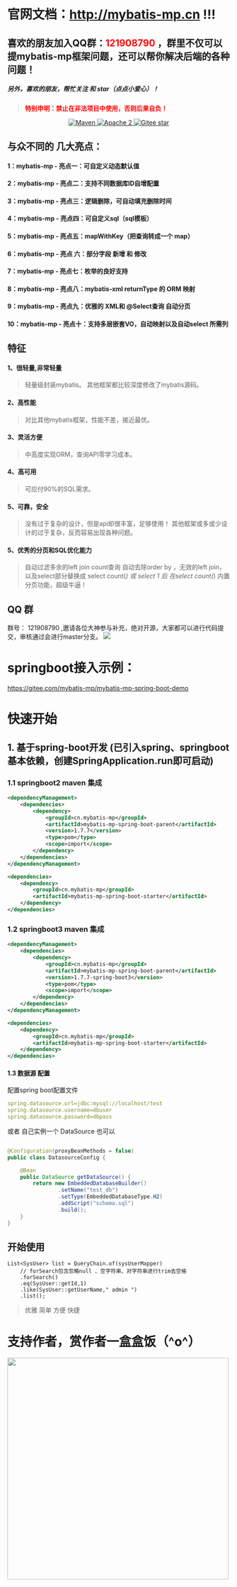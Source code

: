 # 官网文档：<strong style="color:red">http://mybatis-mp.cn </strong> !!!

## 喜欢的朋友加入QQ群：<font color="red">121908790</font> ，群里不仅可以提mybatis-mp框架问题，还可以帮你解决后端的各种问题！

##### 另外，喜欢的朋友，帮忙关注 和 star（点点小爱心）！

> <strong style="color:red">特别申明：禁止在非法项目中使用，否则后果自负！</strong>

<p align="center">
    <a target="_blank" href="https://search.maven.org/search?q=mybatis-mp">
        <img src="https://img.shields.io/maven-central/v/cn.mybatis-mp/mybatis-mp?label=Maven%20Central" alt="Maven" />
    </a>
    <a target="_blank" href="https://www.apache.org/licenses/LICENSE-2.0.txt">
		<img src="https://img.shields.io/:license-Apache2-blue.svg" alt="Apache 2" />
	</a>
    <a target="_blank" href='https://gitee.com/mybatis-mp/mybatis-mp'>
		<img src='https://gitee.com/mybatis-mp/mybatis-mp/badge/star.svg' alt='Gitee star'/>
	</a>
</p>

## 与众不同的 几大亮点：

#### 1：mybatis-mp - 亮点一：可自定义动态默认值

#### 2：mybatis-mp - 亮点二：支持不同数据库ID自增配置

#### 3：mybatis-mp - 亮点三：逻辑删除，可自动填充删除时间

#### 4：mybatis-mp - 亮点四：可自定义sql（sql模板）

#### 5：mybatis-mp - 亮点五：mapWithKey（把查询转成一个 map）

#### 6：mybatis-mp - 亮点 六：部分字段 新增 和 修改

#### 7：mybatis-mp - 亮点七：枚举的良好支持

#### 8：mybatis-mp - 亮点八：mybatis-xml returnType 的 ORM 映射

#### 9：mybatis-mp - 亮点九：优雅的 XML和 @Select查询 自动分页

#### 10：mybatis-mp - 亮点十：支持多层嵌套VO，自动映射以及自动select 所需列

## 特征

#### 1、很轻量,非常轻量

> 轻量级封装mybatis。
> 其他框架都比较深度修改了mybatis源码。

#### 2、高性能

> 对比其他mybatis框架，性能不差，接近最优。

#### 3、灵活方便

> 中高度实现ORM，查询API零学习成本。

#### 4、高可用

> 可应付90%的SQL需求。

#### 5、可靠，安全

> 没有过于复杂的设计，但是api却很丰富，足够使用！
> 其他框架或多或少设计的过于复杂，反而容易出现各种问题。

#### 5、优秀的分页和SQL优化能力

> 自动过滤多余的left join
> count查询 自动去除order by ，无效的left join，以及select部分替换成 select count(*) 或 select 1 后 在select count(*)
> 内置分页功能，超级牛逼！

## QQ 群

群号： 121908790 ,邀请各位大神参与补充，绝对开源，大家都可以进行代码提交，审核通过会进行master分支。
![](./doc/image/qq-group.png)

# springboot接入示例：

https://gitee.com/mybatis-mp/mybatis-mp-spring-boot-demo

# 快速开始

## 1. 基于spring-boot开发 (已引入spring、springboot 基本依赖，创建SpringApplication.run即可启动)

### 1.1 springboot2 maven 集成

```xml
<dependencyManagement>
    <dependencies>
        <dependency>
            <groupId>cn.mybatis-mp</groupId>
            <artifactId>mybatis-mp-spring-boot-parent</artifactId>
            <version>1.7.7</version>
            <type>pom</type>
            <scope>import</scope>
        </dependency>
    </dependencies>
</dependencyManagement>
```

```xml
<dependencies>
    <dependency>
        <groupId>cn.mybatis-mp</groupId>
        <artifactId>mybatis-mp-spring-boot-starter</artifactId>
    </dependency>
</dependencies>
```

### 1.2 springboot3 maven 集成

```xml
<dependencyManagement>
    <dependencies>
        <dependency>
            <groupId>cn.mybatis-mp</groupId>
            <artifactId>mybatis-mp-spring-boot-parent</artifactId>
            <version>1.7.7-spring-boot3</version>
            <type>pom</type>
            <scope>import</scope>
        </dependency>
    </dependencies>
</dependencyManagement>
```

```xml
<dependencies>
    <dependency>
        <groupId>cn.mybatis-mp</groupId>
        <artifactId>mybatis-mp-spring-boot-starter</artifactId>
    </dependency>
</dependencies>
```

#### 1.3 数据源 配置

配置spring boot配置文件

```yaml
spring.datasource.url=jdbc:mysql://localhost/test
spring.datasource.username=dbuser
spring.datasource.password=dbpass
```

或者 自己实例一个 DataSource 也可以

```java

@Configuration(proxyBeanMethods = false)
public class DatasourceConfig {

    @Bean
    public DataSource getDataSource() {
        return new EmbeddedDatabaseBuilder()
                .setName("test_db")
                .setType(EmbeddedDatabaseType.H2)
                .addScript("schema.sql")
                .build();
    }
}

```

## 开始使用

```
List<SysUser> list = QueryChain.of(sysUserMapper)
    // forSearch包含忽略null 、空字符串、对字符串进行trim去空格    
    .forSearch()
    .eq(SysUser::getId,1)
    .like(SysUser::getUserName," admin ")
    .list();
```

> 优雅 简单 方便 快捷

# 支持作者，赏作者一盒盒饭（^o^）

<img src="./doc/image/alipay.png" style="width:500px">